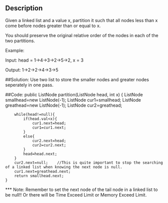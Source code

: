 ## Description
Given a linked list and a value x, partition it such that all nodes less than x come before nodes greater than or equal to x.

You should preserve the original relative order of the nodes in each of the two partitions.

Example:

Input: head = 1->4->3->2->5->2, x = 3

Output: 1->2->2->4->3->5


##Solution: Use two list to store the smaller nodes and greater nodes seperately in one pass.

##Code:
  public ListNode partition(ListNode head, int x) {
        ListNode smallhead=new ListNode(-1);
        ListNode cur1=smallhead;
        ListNode greathead=new ListNode(-1);
        ListNode cur2=greathead;
        
        while(head!=null){
            if(head.val<x){
                cur1.next=head;
                cur1=cur1.next;
            }
            else{
                cur2.next=head;
                cur2=cur2.next;
            }
            head=head.next;
        }
        cur2.next=null;    //This is quite important to stop the searching of a linked list when knowing the next node is null.
        cur1.next=greathead.next;
        return smallhead.next;
    }
*** Note: Remember to set the next node of the tail node in a linked list to be null!! Or there will be Time Exceed Limit or Memory Exceed Limit.
